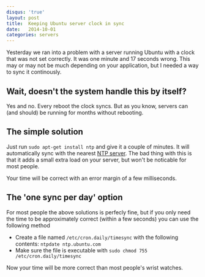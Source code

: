 ```yaml
---
disqus: 'true'
layout: post
title:  Keeping Ubuntu server clock in sync
date:   2014-10-01
categories: servers
---
```


Yesterday we ran into a problem with a server running Ubuntu with a clock that
was not set correctly. It was one minute and 17 seconds wrong. This may or may
not be much depending on your application, but I needed a way to sync it
continously.

## Wait, doesn't the system handle this by itself?

Yes and no. Every reboot the clock syncs. But as you know, servers can (and should)
be running for months without rebooting.

## The simple solution

Just run `sudo apt-get install ntp` and give it a couple of minutes. It will
automatically sync with the nearest [NTP server](http://en.wikipedia.org/wiki/Network_Time_Protocol).
The bad thing with this is that it adds a small extra load on your server, but
won't be noticable for most people.

Your time will be correct with an error margin of a few milliseconds.

## The 'one sync per day' option

For most people the above solutions is perfecly fine, but if you only need the
time to be approximately correct (within a few seconds) you can use the following
method

* Create a file named `/etc/cron.daily/timesync` with the following contents: `ntpdate ntp.ubuntu.com`
* Make sure the file is executable with `sudo chmod 755 /etc/cron.daily/timesync`

Now your time will be more correct than most people's wrist watches.
